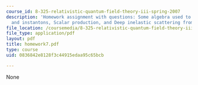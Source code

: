 ```yaml
---
course_id: 8-325-relativistic-quantum-field-theory-iii-spring-2007
description: 'Homework assignment with questions: Some algebra used to study ?-vacua
  and instantons, Scalar production, and Deep inelastic scattering from a photon.'
file_location: /coursemedia/8-325-relativistic-quantum-field-theory-iii-spring-2007/0836842e8128f3c44915edaa95c65bcb_homework7.pdf
file_type: application/pdf
layout: pdf
title: homework7.pdf
type: course
uid: 0836842e8128f3c44915edaa95c65bcb

---
```

None